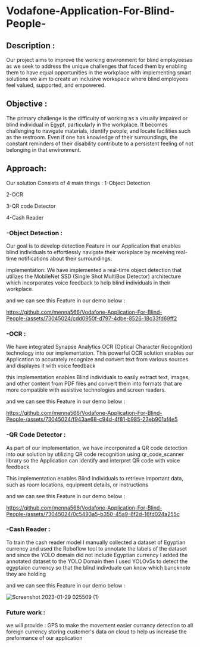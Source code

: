 # Vodafone-Application-For-Blind-People-
## Description :
Our project aims to improve the working environment for blind employeesas as we seek to address the unique challenges that faced them by enabling them to have equal opportunities in the workplace with implementing smart solutions we aim to create an inclusive workspace where blind employees feel valued, supported, and empowered.

## Objective :
The primary challenge is the difficulty of working as a visually impaired or blind individual in Egypt, particularly in the workplace. It becomes challenging to navigate materials, identify people, and locate facilities such as the restroom. Even if one has knowledge of their surroundings, the constant reminders of their disability contribute to a persistent feeling of not belonging in that environment.


## Approach:
Our solution Consists of 4 main things :
1-Object Detection 

2-OCR

3-QR code Detector

4-Cash Reader

### -Object Detection :
Our goal is to develop detection Feature in our Application that enables blind individuals to effortlessly navigate their workplace by receiving real-time notifications about their surroundings. 

implementation: We have implemented a real-time object detection that utilizes the MobileNet SSD (Single Shot MultiBox Detector) architecture which incorporates voice feedback to help blind individuals in their workplace. 

and we can see this Feature in our demo below :

https://github.com/menna566/Vodafone-Application-For-Blind-People-/assets/73045024/cdd0950f-d797-4dbe-8526-18c33fd69ff2


### -OCR :

We have integrated Synapse Analytics OCR (Optical Character Recognition) technology into our implementation. This powerful OCR solution enables our Application to accurately recognize and convert text from various sources and displayes it with voice feedback

this implementation enables Blind individuals to easily extract text, images, and other content from PDF files and convert them into formats that are more compatible with assistive technologies and screen readers. 

and we can see this Feature in our demo below :


https://github.com/menna566/Vodafone-Application-For-Blind-People-/assets/73045024/f943ae68-c94d-4f81-b985-23eb901af4e5


### -QR Code Detector : 
As part of our implementation, we have incorporated a QR code detection into our solution by utilizing QR code recognition using qr_code_scanner library so the Application can identify and interpret QR code with voice feedback  

This implementation enables Blind individuals to retrieve important data, such as room locations, equipment details, or instructions 

and we can see this Feature in our demo below :

https://github.com/menna566/Vodafone-Application-For-Blind-People-/assets/73045024/0c5493a5-b350-45a9-8f2d-16fd024a255c


### -Cash Reader :
To train the cash reader model I manually collected a dataset of Egyptian currency and used the Roboflow tool to annotate the labels of the dataset and since the YOLO domain did not include Egyptian currency I added the annotated dataset to the YOLO Domain then I used YOLOv5s to detect the egyptaion currency so that the blind indivduale can know which bancknote they are holding 

and we can see this Feature in our demo below :

![Screenshot 2023-01-29 025509 (1)](https://github.com/menna566/Vodafone-Application-For-Blind-People-/assets/73045024/39dfb497-946f-4a6c-acf0-840eeadbcc9a)

### Future work :
we will provide :
GPS to make the movement easier
currancy detection to all foreign currency
storing customer's data on cloud to help us increase the preformance of our application 
